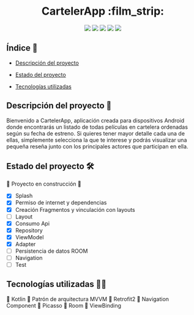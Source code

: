 <h1 align="center"> CartelerApp :film_strip: </h1>
<p align="center"> <img src="https://img.shields.io/badge/STATUS-EN%20DESAROLLO-yellowgreen">  
<img src="https://img.shields.io/badge/PRUEBA-TECNICA-success">
<img src="https://img.shields.io/badge/EMPRESA-CENCOSUD-blue">
<img src="https://img.shields.io/badge/SO-ANDROID-orange"> 
<img src="https://img.shields.io/badge/APLICACION-MOBILE-blueviolet"> </p>

## Índice :paperclip:

* [Descripción del proyecto](#descripción-del-proyecto)

* [Estado del proyecto](#estado-del-proyecto)

* [Tecnologías utilizadas](#tecnologías-utilizadas)

## Descripción del proyecto :bookmark_tabs:
Bienvenido a CartelerApp, aplicación creada para dispositivos Android donde encontrarás un listado de todas películas en cartelera ordenadas según su fecha de estreno. Si quieres tener mayor detalle cada una de ellas, simplemente selecciona la que te interese y podrás visualizar una pequeña reseña junto con los principales actores que participan en ella.

## Estado del proyecto :hammer_and_wrench:

:construction: Proyecto en construcción :construction: 

- [x] Splash
- [x] Permiso de internet y dependencias
- [x] Creación Fragmentos y vinculación con layouts
- [ ] Layout
- [x] Consumo Api
- [x] Repository
- [X] ViewModel
- [X] Adapter
- [ ] Persistencia de datos ROOM
- [ ] Navigation
- [ ] Test

## Tecnologías utilizadas :woman_technologist:

:small_orange_diamond:	Kotlin
:small_orange_diamond:	Patrón de arquitectura MVVM
:small_orange_diamond:	Retrofit2
:small_orange_diamond:	Navigation Component
:small_orange_diamond:	Picasso
:small_orange_diamond:	Room
:small_orange_diamond:	ViewBinding
